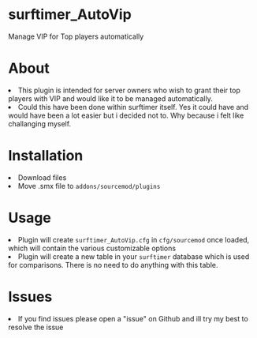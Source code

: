 # surftimer_AutoVip
Manage VIP for Top players automatically


<h1> About </h1>
<li> This plugin is intended for server owners who wish to grant their top players with VIP and would like it to be managed automatically.
<li> Could this have been done within surftimer itself. Yes it could have and would have been a lot easier but i decided not to. Why because i felt like challanging myself.

<h1> Installation </h1>
<li> Download files
<li> Move .smx file to <code>addons/sourcemod/plugins</code>

<h1> Usage </h1>
<li> Plugin will create <code>surftimer_AutoVip.cfg</code> in <code>cfg/sourcemod</code> once loaded, which will contain the various customizable options
<li> Plugin will create a new table in your <code>surftimer</code> database which is used for comparisons. There is no need to do anything with this table.

<h1> Issues </h1>
<li> If you find issues please open a "issue" on Github and ill try my best to resolve the issue
